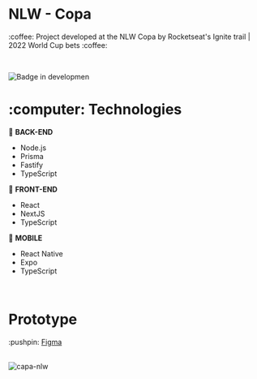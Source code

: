 # NLW - Copa

<p>:coffee: Project developed at the NLW Copa by Rocketseat's Ignite trail | 2022 World Cup bets :coffee:</p>
<br />

![Badge in developmen](http://img.shields.io/static/v1?label=STATUS&message=IN%20DEVELOPMENT&color=GREEN&style=for-the-badge)

<h1>:computer: Technologies</h1>

:wrench: <b>BACK-END</b>
- Node.js
- Prisma
- Fastify
- TypeScript

:art: <b>FRONT-END</b>
- React
- NextJS
- TypeScript

:iphone: <b>MOBILE</b>
- React Native 
- Expo
- TypeScript

<br />

<h1>Prototype</h1>
:pushpin: <a href="https://www.figma.com/community/file/1169028343875283461">Figma</a>
<br /><br />

![capa-nlw](https://user-images.githubusercontent.com/20993374/199374042-c1ee8ae9-e707-4705-8327-01719f6fdf7f.png)

